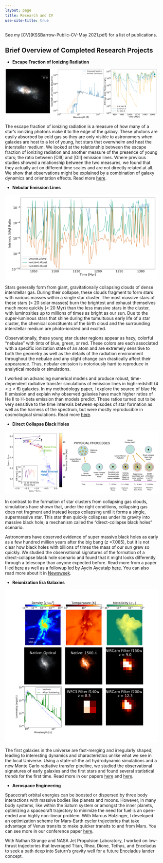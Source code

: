 ```yaml
---
layout: page
title: Research and CV
use-site-title: true
---
```


See my [CV](KSSBarrow-Public-CV-May 2021.pdf) for a list of publications.


## Brief Overview of Completed Research Projects



* **Escape Fraction of Ionizing Radiation**

![](/img/fourplot_0_407_3.png)

The escape fraction of ionizing radiation is a measure of how many of a star's ionizing photons make it to the edge of the galaxy. These photons are easily absorbed by cold gas so they are only visible to astronomers when galaxies are host to a lot of young, hot stars that overwhelm and heat the interstellar medium. We looked at the relationship between the escape fraction of ionizing radiation and another measure of the presence of young stars; the ratio between [OIII] and [OII] emission lines. Where previous studies showed a relationship between the two measures, we found that they actually act on different time scales and are not directly related at all. We show that observations might be explained by a combination of galaxy dynamics and orientation effects. Read more [here](https://arxiv.org/abs/2010.00592).


* **Nebular Emission Lines**


![](/img/plotlines3_rat_0.png)


Stars generally form from giant, gravitationally collapsing clouds of dense interstellar gas. During their collapse, these clouds fragment to form stars with various masses within a single star cluster. The most massive stars of these stars (> 20 solar masses) burn the brightest and exhaust themselves much more quickly  (< 20 Myr) than the less massive stars in the cluster, with luminosities up to millions of times as bright as our sun. Due to the super-luminous stars that shine during the tumultuous early life of a star cluster, the chemical constituents of the birth cloud and the surrounding interstellar medium are photo-ionized and excited.  

Observationally, these young star cluster regions appear as hazy, colorful “nebulae” with tints of blue, green, or red. These colors are each associated with a specific ionization state of an atom and are extremely sensitive to both the geometry as well as the details of the radiation environment throughout the nebulae  and any slight change can drastically affect their appearance. Thus, nebular emission is notoriously hard to reproduce in analytical models or simulations.

I worked on advancing numerical models and produce robust, time-dependent radiative transfer simulations of emission lines in high-redshift (4 < z < 6) galaxies. In my methodology paper, I explore the source of blue He II emission and explain why observed galaxies have much higher ratios of He II to H-beta emission than models predict. These ratios turned out to be very sensitive to the time intervals between episodes of star formation as well as the harness of the spectrum, but were mostly reproducible in cosmological simulations. Read more [here](https://arxiv.org/abs/1911.02023).



* **Direct Collapse Black Holes**

![](/img/Figure4.png)

In contrast to the formation of star clusters from collapsing gas clouds, simulations have shown that, under the right conditions, collapsing gas does not fragment and instead keeps collapsing until it forms a single, supermassive star. This star then quickly collapses under its gravity into massive black hole; a mechanism called the “direct-collapse black holes” scenario.

Astronomers have observed evidence of super massive black holes as early as a few hundred million years after the big bang (z =7.085), but it is not clear how black holes with billions of times the mass of our sun grew so quickly. We studied the observational signatures of the formation of a direct-collapse black hole scenario and found that it might looks differently through a telescope than anyone expected before. Read more from a paper I led [here](https://doi.org/10.1038/s41550-018-0569-y) as well as a followup led by Aycin Aycutalp [here](https://arxiv.org/abs/1910.08554). You can also read more about it in [Newsweek](https://www.newsweek.com/supermassive-black-hole-early-universe-simulation-x-rays-1114133).

* **Reionization Era Galaxies**

![](/img/HaloA4.png)

The first galaxies in the universe are fast-merging and irregularly shaped, leading to interesting dynamics and characteristics unlike what we see in the local Universe. Using a state-of-the art hydrodynamic simulations and a new Monte Carlo radiative transfer pipeline, we studied the observational signatures of early galaxies and the first stars and found several statistical trends for the first time. Read more in our papers [here](https://academic.oup.com/mnras/article/469/4/4863/3828091) and [here](https://academic.oup.com/mnras/article/474/2/2617/4638550).

* **Aerospace Engineering**

Spacecraft orbital energies can be boosted or dispersed by three body interactions with massive bodies like planets and moons. However, in many body systems, like within the Saturn system or amongst the inner planets, optimizing a spacecraft trajectory to minimize the need for fuel is an open-ended and highly non-linear problem. With Marcus Holzinger, I developed an optimization scheme for Mars-Earth cycler trajectories that take advantage of Venus transits to make quicker transits to and from Mars. You can see more in our conference paper [here](http://www.ssdl.gatech.edu/sites/default/files/papers/conferencePapers/AAS-17-zzz.pdf).

With Nathan Strange and NASA Jet Propulsion Laboratory, I worked on low-thrust trajectories that leveraged Titan, Rhea, Dione, Tethys, and Enceladus to seek a path deep into Saturn’s gravity well for a future Enceladus lander concept.
